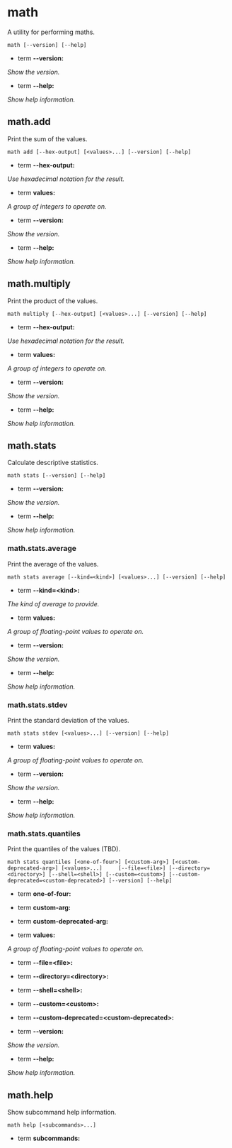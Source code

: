 # math

<!-- Generated by swift-argument-parser -->

A utility for performing maths.

```
math [--version] [--help]
```

- term **--version:**

*Show the version.*


- term **--help:**

*Show help information.*


## math.add

Print the sum of the values.

```
math add [--hex-output] [<values>...] [--version] [--help]
```

- term **--hex-output:**

*Use hexadecimal notation for the result.*


- term **values:**

*A group of integers to operate on.*


- term **--version:**

*Show the version.*


- term **--help:**

*Show help information.*




## math.multiply

Print the product of the values.

```
math multiply [--hex-output] [<values>...] [--version] [--help]
```

- term **--hex-output:**

*Use hexadecimal notation for the result.*


- term **values:**

*A group of integers to operate on.*


- term **--version:**

*Show the version.*


- term **--help:**

*Show help information.*




## math.stats

Calculate descriptive statistics.

```
math stats [--version] [--help]
```

- term **--version:**

*Show the version.*


- term **--help:**

*Show help information.*


### math.stats.average

Print the average of the values.

```
math stats average [--kind=<kind>] [<values>...] [--version] [--help]
```

- term **--kind=\<kind\>:**

*The kind of average to provide.*


- term **values:**

*A group of floating-point values to operate on.*


- term **--version:**

*Show the version.*


- term **--help:**

*Show help information.*




### math.stats.stdev

Print the standard deviation of the values.

```
math stats stdev [<values>...] [--version] [--help]
```

- term **values:**

*A group of floating-point values to operate on.*


- term **--version:**

*Show the version.*


- term **--help:**

*Show help information.*




### math.stats.quantiles

Print the quantiles of the values (TBD).

```
math stats quantiles [<one-of-four>] [<custom-arg>] [<custom-deprecated-arg>] [<values>...]     [--file=<file>] [--directory=<directory>] [--shell=<shell>] [--custom=<custom>] [--custom-deprecated=<custom-deprecated>] [--version] [--help]
```

- term **one-of-four:**


- term **custom-arg:**


- term **custom-deprecated-arg:**


- term **values:**

*A group of floating-point values to operate on.*


- term **--file=\<file\>:**


- term **--directory=\<directory\>:**


- term **--shell=\<shell\>:**


- term **--custom=\<custom\>:**


- term **--custom-deprecated=\<custom-deprecated\>:**


- term **--version:**

*Show the version.*


- term **--help:**

*Show help information.*






## math.help

Show subcommand help information.

```
math help [<subcommands>...] 
```

- term **subcommands:**





